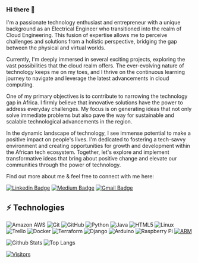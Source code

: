 ### Hi there 👋

<!-- Introduce yourself and give a brief introduction about yourself here.  Also include what tech you're interested in and what you are currently learning -->

I'm a passionate technology enthusiast and entrepreneur with a unique background as an Electrical Engineer who transitioned into the realm of Cloud Engineering. This fusion of expertise allows me to perceive challenges and solutions from a holistic perspective, bridging the gap between the physical and virtual worlds.

Currently, I'm deeply immersed in several exciting projects, exploring the vast possibilities that the cloud realm offers. The ever-evolving nature of technology keeps me on my toes, and I thrive on the continuous learning journey to navigate and leverage the latest advancements in cloud computing.

One of my primary objectives is to contribute to narrowing the technology gap in Africa. I firmly believe that innovative solutions have the power to address everyday challenges. My focus is on generating ideas that not only solve immediate problems but also pave the way for sustainable and scalable technological advancements in the region.

In the dynamic landscape of technology, I see immense potential to make a positive impact on people's lives. I'm dedicated to fostering a tech-savvy environment and creating opportunities for growth and development within the African tech ecosystem. Together, let's explore and implement transformative ideas that bring about positive change and elevate our communities through the power of technology.

Find out more about me & feel free to connect with me here:

<!-- Replace the fields below with the information requested. Remember to remove the encapsulating <> characters. For spaces in names, use %20 (e.g. Broadus%20Palmer) -->

[![Linkedin Badge](https://img.shields.io/badge/-Kanda%20Mateta-blue?style=flat-square&logo=Linkedin&logoColor=white&link=https://www.linkedin.com/in/levelupwithbroadus/)](https://www.linkedin.com/in/kanda-mateta/)
[![Medium Badge](https://img.shields.io/badge/Kanda%20Mateta-12100E?style=flat-square&logo=medium&logoColor=white&link=https://medium.com/@kanda-mateta)](https://medium.com/@kanda-mateta)
[![Gmail Badge](https://img.shields.io/badge/-matetah@gmail.com-c14438?style=flat-square&logo=Gmail&logoColor=white&link=mailto:matetah@gmail.com)](mailto:matetah@gmail.com)

## ⚡ Technologies

<!-- Check out the Badges folder for more badges -->

![Amazon AWS](https://img.shields.io/badge/Amazon%20AWS-232F3E?style=flat-square&logo=amazon-aws)
![Git](https://img.shields.io/badge/-Git-black?style=flat-square&logo=git)
![GitHub](https://img.shields.io/badge/-GitHub-181717?style=flat-square&logo=github)
![Python](https://img.shields.io/badge/-Python-black?style=flat-square&logo=Python)
![Java](https://img.shields.io/badge/java-%23ED8B00.svg?style=for-the-badge&logo=java&logoColor=white)
![HTML5](https://img.shields.io/badge/html5-%23E34F26.svg?style=for-the-badge&logo=html5&logoColor=white)
![Linux](https://img.shields.io/badge/Linux-FCC624?style=flat-square&logo=linux&logoColor=black)
![Trello](https://img.shields.io/badge/Trello-%23026AA7.svg?style=flat-square&logo=Trello&logoColor=white)
![Docker](https://img.shields.io/badge/docker-%230db7ed.svg?style=for-the-badge&logo=docker&logoColor=white)
![Terraform](https://img.shields.io/badge/terraform-%235835CC.svg?style=for-the-badge&logo=terraform&logoColor=white)
![Django](https://img.shields.io/badge/django-%23092E20.svg?style=for-the-badge&logo=django&logoColor=white)
![Arduino](https://img.shields.io/badge/-Arduino-00979D?style=for-the-badge&logo=Arduino&logoColor=white)
![Raspberry Pi](https://img.shields.io/badge/-RaspberryPi-C51A4A?style=for-the-badge&logo=Raspberry-Pi)
[![ARM](https://img.shields.io/badge/Language-ARM-blue)](https://www.arm.com/)


<!-- Replace the fields below with the information requested. Remember to remove the encapsulating <> characters. -->

![Github Stats](https://github-readme-stats.vercel.app/api?username=LevelUpInTech&count_private=true&show_icons=true&include_all_commits=true)
![Top Langs](https://github-readme-stats.vercel.app/api/top-langs/?username=LevelUpInTech&hide=TeX&layout=compact)


[![Visitors](https://api.visitorbadge.io/api/visitors?path=LevelUpInTech%2FLevelUpInTech&label=VISITORS&countColor=%23263759)](https://visitorbadge.io/status?path=LevelUpInTech%2FLevelUpInTech)

